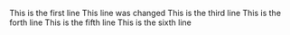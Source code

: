 This is the first line
This line was changed
This is the third line
This is the forth line
This is the fifth line
This is the sixth line
